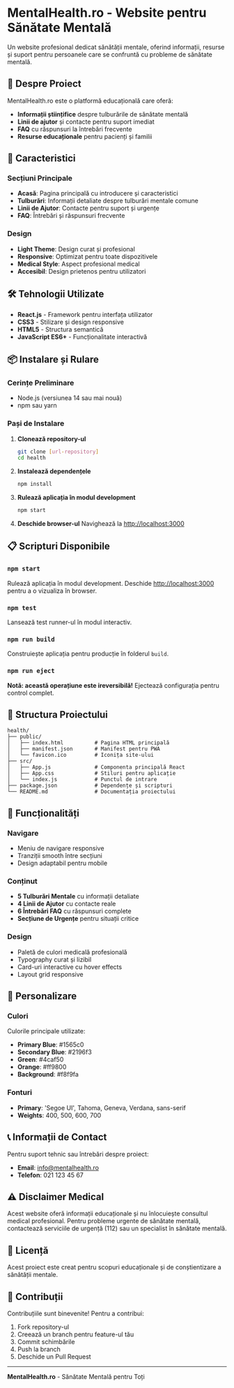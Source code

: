 # MentalHealth.ro - Website pentru Sănătate Mentală

Un website profesional dedicat sănătății mentale, oferind informații, resurse și suport pentru persoanele care se confruntă cu probleme de sănătate mentală.

## 🎯 Despre Proiect

MentalHealth.ro este o platformă educațională care oferă:
- **Informații științifice** despre tulburările de sănătate mentală
- **Linii de ajutor** și contacte pentru suport imediat
- **FAQ** cu răspunsuri la întrebări frecvente
- **Resurse educaționale** pentru pacienți și familii

## 🚀 Caracteristici

### Secțiuni Principale
- **Acasă**: Pagina principală cu introducere și caracteristici
- **Tulburări**: Informații detaliate despre tulburări mentale comune
- **Linii de Ajutor**: Contacte pentru suport și urgențe
- **FAQ**: Întrebări și răspunsuri frecvente

### Design
- **Light Theme**: Design curat și profesional
- **Responsive**: Optimizat pentru toate dispozitivele
- **Medical Style**: Aspect profesional medical
- **Accesibil**: Design prietenos pentru utilizatori

## 🛠️ Tehnologii Utilizate

- **React.js** - Framework pentru interfața utilizator
- **CSS3** - Stilizare și design responsive
- **HTML5** - Structura semantică
- **JavaScript ES6+** - Funcționalitate interactivă

## 📦 Instalare și Rulare

### Cerințe Preliminare
- Node.js (versiunea 14 sau mai nouă)
- npm sau yarn

### Pași de Instalare

1. **Clonează repository-ul**
   ```bash
   git clone [url-repository]
   cd health
   ```

2. **Instalează dependențele**
   ```bash
   npm install
   ```

3. **Rulează aplicația în modul development**
   ```bash
   npm start
   ```

4. **Deschide browser-ul**
   Navighează la [http://localhost:3000](http://localhost:3000)

## 📋 Scripturi Disponibile

### `npm start`
Rulează aplicația în modul development.
Deschide [http://localhost:3000](http://localhost:3000) pentru a o vizualiza în browser.

### `npm test`
Lansează test runner-ul în modul interactiv.

### `npm run build`
Construiește aplicația pentru producție în folderul `build`.

### `npm run eject`
**Notă: această operațiune este ireversibilă!**
Ejectează configurația pentru control complet.

## 🎨 Structura Proiectului

```
health/
├── public/
│   ├── index.html          # Pagina HTML principală
│   ├── manifest.json       # Manifest pentru PWA
│   └── favicon.ico         # Iconița site-ului
├── src/
│   ├── App.js              # Componenta principală React
│   ├── App.css             # Stiluri pentru aplicație
│   └── index.js            # Punctul de intrare
├── package.json            # Dependențe și scripturi
└── README.md               # Documentația proiectului
```

## 📱 Funcționalități

### Navigare
- Meniu de navigare responsive
- Tranziții smooth între secțiuni
- Design adaptabil pentru mobile

### Conținut
- **5 Tulburări Mentale** cu informații detaliate
- **4 Linii de Ajutor** cu contacte reale
- **6 Întrebări FAQ** cu răspunsuri complete
- **Secțiune de Urgențe** pentru situații critice

### Design
- Paletă de culori medicală profesională
- Typography curat și lizibil
- Card-uri interactive cu hover effects
- Layout grid responsive

## 🔧 Personalizare

### Culori
Culorile principale utilizate:
- **Primary Blue**: #1565c0
- **Secondary Blue**: #2196f3
- **Green**: #4caf50
- **Orange**: #ff9800
- **Background**: #f8f9fa

### Fonturi
- **Primary**: 'Segoe UI', Tahoma, Geneva, Verdana, sans-serif
- **Weights**: 400, 500, 600, 700

## 📞 Informații de Contact

Pentru suport tehnic sau întrebări despre proiect:
- **Email**: info@mentalhealth.ro
- **Telefon**: 021 123 45 67

## ⚠️ Disclaimer Medical

Acest website oferă informații educaționale și nu înlocuiește consultul medical profesional. Pentru probleme urgente de sănătate mentală, contactează serviciile de urgență (112) sau un specialist în sănătate mentală.

## 📄 Licență

Acest proiect este creat pentru scopuri educaționale și de conștientizare a sănătății mentale.

## 🤝 Contribuții

Contribuțiile sunt binevenite! Pentru a contribui:
1. Fork repository-ul
2. Creează un branch pentru feature-ul tău
3. Commit schimbările
4. Push la branch
5. Deschide un Pull Request

---

**MentalHealth.ro** - Sănătate Mentală pentru Toți
